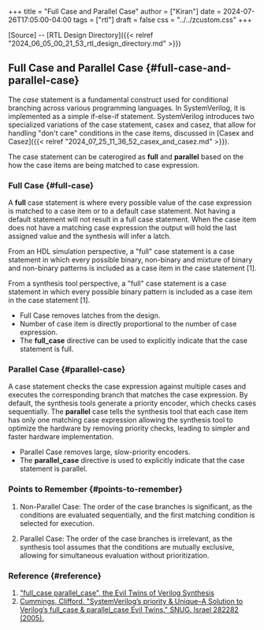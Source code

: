 +++
title = "Full Case and Parallel Case"
author = ["Kiran"]
date = 2024-07-26T17:05:00-04:00
tags = ["rtl"]
draft = false
css = "../../zcustom.css"
+++

[Source] -- [RTL Design Directory]({{< relref "2024_06_05_00_21_53_rtl_design_directory.md" >}})


## Full Case and Parallel Case {#full-case-and-parallel-case}

The _case_ statement is a fundamental construct used for conditional branching across various programming languages. In SystemVerilog, it is implemented as a simple if-else-if statement. SystemVerilog introduces two specialized variations of the case statement, casex and casez, that allow for handling "don't care" conditions in the case items, discussed in [Casex and Casez]({{< relref "2024_07_25_11_36_52_casex_and_casez.md" >}}).

The case statement can be caterogired as **full** and **parallel** based on the how the case items are being matched to case expression.


### Full Case {#full-case}

A **full** case statement is where every possible value of the case expression is matched to a case item or to a default case statement. Not having a default statement will not result in a full case statement. When the case item does not have a matching case expression the output will hold the last assigned value and the synthesis will infer a latch.

From an HDL simulation perspective, a "full" case statement is a case statement in which every
possible binary, non-binary and mixture of binary and non-binary patterns is included as a case
item in the case statement [1].

From a synthesis tool perspective, a "full" case statement is a case statement in which every
possible binary pattern is included as a case item in the case statement [1].

-   Full Case removes latches from the design.
-   Number of case item is directly proportional to the number of case expression.
-   The **full_case** directive can be used to explicitly indicate that the case statement is full.


### Parallel Case {#parallel-case}

A case statement checks the case expression against multiple cases and executes the corresponding branch that matches the case expression. By default, the synthesis tools generate a priority encoder, which checks cases sequentially. The **parallel** case tells the synthesis tool that each case item has only one matching case expression allowing the synthesis tool to optimize the hardware by removing priority checks, leading to simpler and faster hardware implementation.

-   Parallel Case removes large, slow-priority encoders.
-   The **parallel_case** directive is used to explicitly indicate that the case statement is parallel.


### Points to Remember {#points-to-remember}

1.  Non-Parallel Case: The order of the case branches is significant, as the conditions are evaluated sequentially, and the first matching condition is selected for execution.

2.  Parallel Case: The order of the case branches is irrelevant, as the synthesis tool assumes that the conditions are mutually exclusive, allowing for simultaneous evaluation without prioritization.


### Reference {#reference}

1.  ["full_case parallel_case", the Evil Twins of Verilog Synthesis](http://www.sunburst-design.com/papers/CummingsSNUG1999Boston_FullParallelCase_rev1_1.pdf)
2.  [Cummings, Clifford. "SystemVerilog’s priority &amp; Unique–A Solution to Verilog’s full_case &amp; parallel_case Evil Twins." SNUG. Israel 282282 (2005).](http://www.sunburst-design.com/papers/CummingsSNUG2005Israel_SystemVerilog_UniquePriority.pdf)
